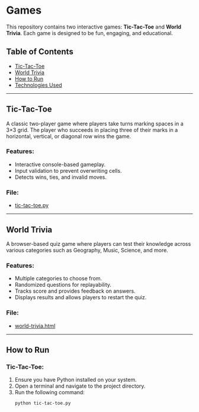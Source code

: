# Games

This repository contains two interactive games: **Tic-Tac-Toe** and **World Trivia**. Each game is designed to be fun, engaging, and educational.

## Table of Contents

- [Tic-Tac-Toe](#tic-tac-toe)
- [World Trivia](#world-trivia)
- [How to Run](#how-to-run)
- [Technologies Used](#technologies-used)

---

## Tic-Tac-Toe

A classic two-player game where players take turns marking spaces in a 3×3 grid. The player who succeeds in placing three of their marks in a horizontal, vertical, or diagonal row wins the game.

### Features:
- Interactive console-based gameplay.
- Input validation to prevent overwriting cells.
- Detects wins, ties, and invalid moves.

### File:
- [tic-tac-toe.py](tic-tac-toe.py)

---

## World Trivia

A browser-based quiz game where players can test their knowledge across various categories such as Geography, Music, Science, and more.

### Features:
- Multiple categories to choose from.
- Randomized questions for replayability.
- Tracks score and provides feedback on answers.
- Displays results and allows players to restart the quiz.

### File:
- [world-trivia.html](world-trivia.html)

---

## How to Run

### Tic-Tac-Toe:
1. Ensure you have Python installed on your system.
2. Open a terminal and navigate to the project directory.
3. Run the following command:
   ```bash
   python tic-tac-toe.py